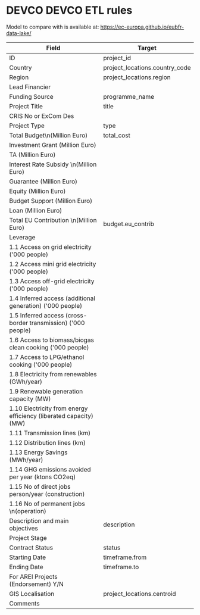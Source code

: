 # DEVCO DEVCO ETL rules

Model to compare with is available at: https://ec-europa.github.io/eubfr-data-lake/

| Field                                                             | Target                         |
| ----------------------------------------------------------------- | ------------------------------ |
| ID                                                                | project_id                     |
| Country                                                           | project_locations.country_code |
| Region                                                            | project_locations.region       |
| Lead Financier                                                    |                                |
| Funding Source                                                    | programme_name                 |
| Project Title                                                     | title                          |
| CRIS No or ExCom Des                                              |                                |
| Project Type                                                      | type                           |
| Total Budget\n(Million Euro)                                      | total_cost                     |
| Investment Grant (Million Euro)                                   |                                |
| TA (Million Euro)                                                 |                                |
| Interest Rate Subsidy \n(Million Euro)                            |                                |
| Guarantee (Million Euro)                                          |                                |
| Equity (Million Euro)                                             |                                |
| Budget Support (Million Euro)                                     |                                |
| Loan (Million Euro)                                               |                                |
| Total EU Contribution \n(Million Euro)                            | budget.eu_contrib              |
| Leverage                                                          |                                |
| 1.1 Access on grid electricity ('000 people)                      |                                |
| 1.2 Access mini grid electricity ('000 people)                    |                                |
| 1.3 Access off-grid electricity ('000 people)                     |                                |
| 1.4 Inferred access (additional generation) ('000 people)         |                                |
| 1.5 Inferred access (cross-border transmission) ('000 people)     |                                |
| 1.6 Access to biomass/biogas clean cooking ('000 people)          |                                |
| 1.7 Access to LPG/ethanol cooking ('000 people)                   |                                |
| 1.8 Electricity from renewables (GWh/year)                        |                                |
| 1.9 Renewable generation capacity (MW)                            |                                |
| 1.10 Electricity from energy efficiency (liberated capacity) (MW) |                                |
| 1.11 Transmission lines (km)                                      |                                |
| 1.12 Distribution lines (km)                                      |                                |
| 1.13 Energy Savings (MWh/year)                                    |                                |
| 1.14 GHG emissions avoided per year (ktons CO2eq)                 |                                |
| 1.15 No of direct jobs person/year (construction)                 |                                |
| 1.16 No of permanent jobs \n(operation)                           |                                |
| Description and main objectives                                   | description                    |
| Project Stage                                                     |                                |
| Contract Status                                                   | status                         |
| Starting Date                                                     | timeframe.from                 |
| Ending Date                                                       | timeframe.to                   |
| For AREI Projects (Endorsement) Y/N                               |                                |
| GIS Localisation                                                  | project_locations.centroid     |
| Comments                                                          |                                |
